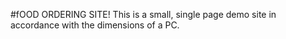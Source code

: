 #fOOD ORDERING SITE!
This is a small, single page demo site in accordance with the dimensions of a PC.
